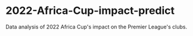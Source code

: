 # 2022-Africa-Cup-impact-predict
Data analysis of 2022 Africa Cup's impact on the Premier League's clubs.
